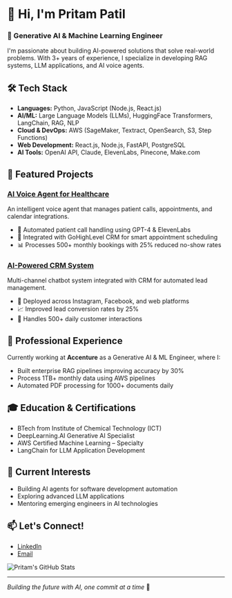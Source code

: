 # 👋 Hi, I'm Pritam Patil

### 🤖 Generative AI & Machine Learning Engineer

I'm passionate about building AI-powered solutions that solve real-world problems. With 3+ years of experience, I specialize in developing RAG systems, LLM applications, and AI voice agents.

## 🛠️ Tech Stack

- **Languages:** Python, JavaScript (Node.js, React.js)
- **AI/ML:** Large Language Models (LLMs), HuggingFace Transformers, LangChain, RAG, NLP
- **Cloud & DevOps:** AWS (SageMaker, Textract, OpenSearch, S3, Step Functions)
- **Web Development:** React.js, Node.js, FastAPI, PostgreSQL
- **AI Tools:** OpenAI API, Claude, ElevenLabs, Pinecone, Make.com

## 🚀 Featured Projects

### [AI Voice Agent for Healthcare](https://futureaichatbot.com)
An intelligent voice agent that manages patient calls, appointments, and calendar integrations.
- 🎯 Automated patient call handling using GPT-4 & ElevenLabs
- 📅 Integrated with GoHighLevel CRM for smart appointment scheduling
- 📊 Processes 500+ monthly bookings with 25% reduced no-show rates

### [AI-Powered CRM System](https://futureaimarketing.in)
Multi-channel chatbot system integrated with CRM for automated lead management.
- 💬 Deployed across Instagram, Facebook, and web platforms
- 📈 Improved lead conversion rates by 25%
- 🤖 Handles 500+ daily customer interactions

## 💼 Professional Experience

Currently working at **Accenture** as a Generative AI & ML Engineer, where I:
- Built enterprise RAG pipelines improving accuracy by 30%
- Process 1TB+ monthly data using AWS pipelines
- Automated PDF processing for 1000+ documents daily

## 🎓 Education & Certifications

- BTech from Institute of Chemical Technology (ICT)
- DeepLearning.AI Generative AI Specialist
- AWS Certified Machine Learning – Specialty
- LangChain for LLM Application Development

## 🌱 Current Interests

- Building AI agents for software development automation
- Exploring advanced LLM applications
- Mentoring emerging engineers in AI technologies

## 📫 Let's Connect!

- [LinkedIn](https://linkedin.com/in/pritam-patil-0a6552166/)
- [Email](mailto:pritam1998patil@gmail.com)

![Pritam's GitHub Stats](https://github-readme-stats.vercel.app/api?username=YourGitHubUsername&show_icons=true&theme=radical)

---
*Building the future with AI, one commit at a time* 🚀

